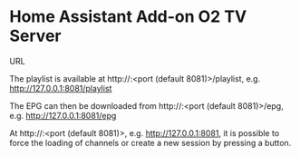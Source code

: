 # Home Assistant Add-on O2 TV Server

URL

The playlist is available at http://<server address or name>:<port (default 8081)>/playlist, e.g. http://127.0.0.1:8081/playlist

The EPG can then be downloaded from http://<server address or name>:<port (default 8081)>/epg, e.g. http://127.0.0.1:8081/epg

At http://<server address or name>:<port (default 8081)>, e.g. http://127.0.0.1:8081, it is possible to force the loading of channels or create a new session by pressing a button.
